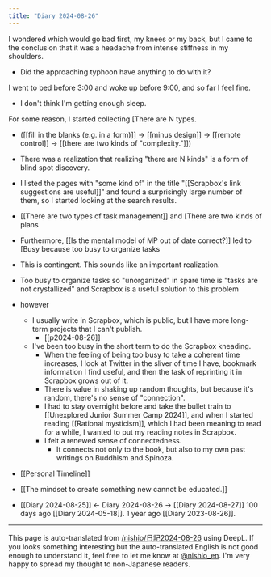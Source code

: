 ```yaml
---
title: "Diary 2024-08-26"
---
```



I wondered which would go bad first, my knees or my back, but I came to the conclusion that it was a headache from intense stiffness in my shoulders.
- Did the approaching typhoon have anything to do with it?

I went to bed before 3:00 and woke up before 9:00, and so far I feel fine.
- I don't think I'm getting enough sleep.


For some reason, I started collecting [There are N types.
- ([[fill in the blanks (e.g. in a form)]] → [[minus design]] → [[remote control]] → [[there are two kinds of "complexity."]])
- There was a realization that realizing "there are N kinds" is a form of blind spot discovery.
- I listed the pages with "some kind of" in the title "[[Scrapbox's link suggestions are useful]]" and found a surprisingly large number of them, so I started looking at the search results.

- [[There are two types of task management]] and [There are two kinds of plans
- Furthermore, [[Is the mental model of MP out of date correct?]] led to [Busy because too busy to organize tasks
- This is contingent.
This sounds like an important realization.
- Too busy to organize tasks so "unorganized" in spare time is "tasks are not crystallized" and Scrapbox is a useful solution to this problem
- however
    - I usually write in Scrapbox, which is public, but I have more long-term projects that I can't publish.
        - [[p2024-08-26]]
    - I've been too busy in the short term to do the Scrapbox kneading.
        - When the feeling of being too busy to take a coherent time increases, I look at Twitter in the sliver of time I have, bookmark information I find useful, and then the task of reprinting it in Scrapbox grows out of it.
        - There is value in shaking up random thoughts, but because it's random, there's no sense of "connection".
        - I had to stay overnight before and take the bullet train to [[Unexplored Junior Summer Camp 2024]], and when I started reading [[Rational mysticism]], which I had been meaning to read for a while, I wanted to put my reading notes in Scrapbox.
        - I felt a renewed sense of connectedness.
            - It connects not only to the book, but also to my own past writings on Buddhism and Spinoza.

- [[Personal Timeline]]

- [[The mindset to create something new cannot be educated.]]

- [[Diary 2024-08-25]] ← Diary 2024-08-26 → [[Diary 2024-08-27]]
100 days ago [[Diary 2024-05-18]].
1 year ago [[Diary 2023-08-26]].
---
This page is auto-translated from [/nishio/日記2024-08-26](https://scrapbox.io/nishio/日記2024-08-26) using DeepL. If you looks something interesting but the auto-translated English is not good enough to understand it, feel free to let me know at [@nishio_en](https://twitter.com/nishio_en). I'm very happy to spread my thought to non-Japanese readers.
